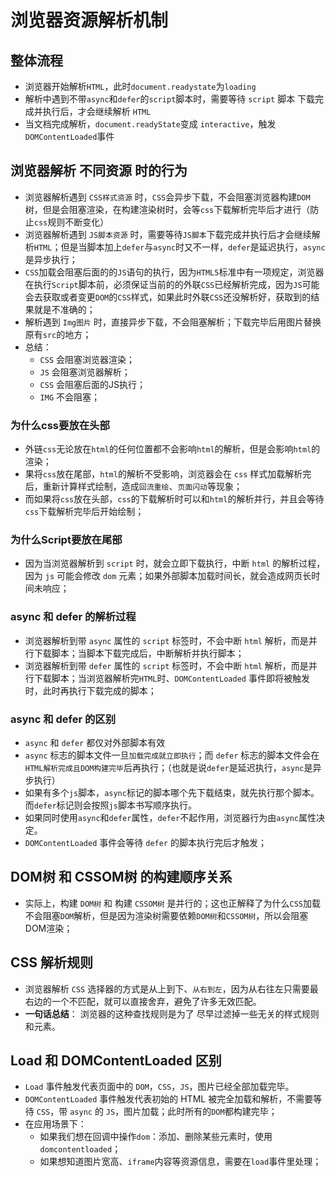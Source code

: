 # 浏览器资源解析机制

## 整体流程
+ 浏览器开始解析`HTML`，此时`document.readystate`为`loading`
+ 解析中遇到不带`async`和`defer`的`script`脚本时，需要等待 `script` 脚本 下载完成并执行后，才会继续解析 `HTML`
+ 当文档完成解析，`document.readyState`变成 `interactive`，触发 `DOMContentLoaded`事件


## 浏览器解析 不同资源 时的行为
+ 浏览器解析遇到 `CSS样式资源` 时，`CSS`会异步下载，不会阻塞浏览器构建`DOM`树，但是会阻塞渲染，在构建渲染树时，会等`css`下载解析完毕后才进行（防止`css`规则不断变化）
+ 浏览器解析遇到 `JS脚本资源` 时，需要等待`JS脚本`下载完成并执行后才会继续解析`HTML`；但是当脚本加上`defer`与`async`时又不一样，`defer`是延迟执行，`async`是异步执行；
+ `CSS`加载会阻塞后面的的`JS`语句的执行，因为`HTML5`标准中有一项规定，浏览器在执行`Script`脚本前，必须保证当前的的外联`CSS`已经解析完成，因为`JS`可能会去获取或者变更`DOM`的`CSS`样式，如果此时外联`CSS`还没解析好，获取到的结果就是不准确的；
+ 解析遇到 `Img图片` 时，直接异步下载，不会阻塞解析；下载完毕后用图片替换原有`src`的地方；
+ 总结：
  + `CSS` 会阻塞浏览器渲染；
  + `JS` 会阻塞浏览器解析；
  + `CSS` 会阻塞后面的JS执行；
  + `IMG` 不会阻塞；
### 为什么css要放在头部
+ 外链`css`无论放在`html`的任何位置都不会影响`html`的解析，但是会影响`html`的渲染；
+ 果将`css`放在尾部，`html`的解析不受影响，浏览器会在 `css` 样式加载解析完后，重新计算样式绘制，造成`回流重绘`、`页面闪动`等现象；
+ 而如果将`css`放在头部，`css`的下载解析时可以和`html`的解析并行，并且会等待`css`下载解析完毕后开始绘制；


### 为什么Script要放在尾部
+ 因为当浏览器解析到 `script` 时，就会立即下载执行，中断 `html` 的解析过程，因为 `js` 可能会修改 `dom` 元素；如果外部脚本加载时间长，就会造成网页长时间未响应；


### async 和 defer 的解析过程
+ 浏览器解析到带 `async` 属性的 `script` 标签时，不会中断 `html` 解析，而是并行下载脚本；当脚本下载完成后，中断解析并执行脚本；
+ 浏览器解析到带 `defer` 属性的 `script` 标签时，不会中断 `html` 解析，而是并行下载脚本；当浏览器解析完`HTML`时、`DOMContentLoaded` 事件即将被触发时，此时再执行下载完成的脚本；


### async 和 defer 的区别
+ `async` 和 `defer` 都仅对外部脚本有效
+ `async` 标志的脚本文件一旦`加载完成就立即执行`；而 `defer` 标志的脚本文件会在 `HTML解析完成且DOM构建完毕`后再执行；（也就是说`defer`是延迟执行，`async`是异步执行）
+ 如果有多个`js`脚本，`async`标记的脚本哪个先下载结束，就先执行那个脚本。而`defer`标记则会按照`js`脚本书写顺序执行。
+ 如果同时使用`async`和`defer`属性，`defer`不起作用，浏览器行为由`async`属性决定。
+ `DOMContentLoaded` 事件会等待 `defer` 的脚本执行完后才触发；


## DOM树 和 CSSOM树 的构建顺序关系
+ 实际上，构建 `DOM树` 和 构建 `CSSOM树` 是并行的；这也正解释了为什么`CSS`加载不会阻塞`DOM`解析，但是因为渲染树需要依赖`DOM树`和`CSSOM树`，所以会阻塞DOM渲染；

## CSS 解析规则
+ 浏览器解析 `CSS` 选择器的方式是从上到下、`从右到左`，因为从右往左只需要最右边的一个不匹配，就可以直接舍弃，避免了许多无效匹配。
+ **一句话总结**： 浏览器的这种查找规则是为了 尽早过滤掉一些无关的样式规则和元素。


## Load 和 DOMContentLoaded 区别
+ `Load` 事件触发代表页面中的 `DOM`，`CSS`，`JS`，图片已经全部加载完毕。
+ `DOMContentLoaded` 事件触发代表初始的 HTML 被完全加载和解析，不需要等待 `CSS`，带 `async` 的 `JS`，图片加载；此时所有的`DOM`都构建完毕；
+ 在应用场景下：
  + 如果我们想在回调中操作`dom`：添加、删除某些元素时，使用`domcontentloaded`；
  + 如果想知道图片宽高、`iframe`内容等资源信息，需要在`load`事件里处理；